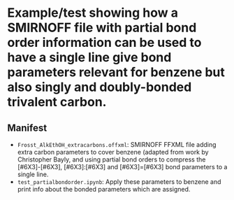 # Example/test showing how a SMIRNOFF file with partial bond order information can be used to have a single line give bond parameters relevant for benzene but also singly and doubly-bonded trivalent carbon.


## Manifest
* `Frosst_AlkEthOH_extracarbons.offxml`: SMIRNOFF FFXML file adding extra carbon parameters to cover benzene (adapted from work by Christopher Bayly, and using partial bond orders to compress the [#6X3]-[#6X3], [#6X3]:[#6X3] and [#6X3]=[#6X3] bond parameters to a single line.
* `test_partialbondorder.ipynb`: Apply these parameters to benzene and print info about the bonded parameters which are assigned.
